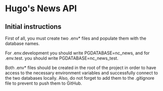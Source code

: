 # Hugo's News API

## Initial instructions
First of all, you must create two .env* files and populate them with the database names.

For .env.development you should write PGDATABASE=nc_news, and for .env.test. you should write PGDATABASE=nc_news_test. 

Both .env* files should be created in the root of the project in order to have access to the necessary environment variables and successfully connect to the two databases locally. Also, do not forget to add them to the .gitignore file to prevent to push them to GitHub.


